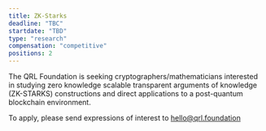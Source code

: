 ```yaml
---
title: ZK-Starks
deadline: "TBC"
startdate: "TBD"
type: "research"
compensation: "competitive"
positions: 2
---
```


The QRL Foundation is seeking cryptographers/mathematicians interested in studying zero knowledge scalable transparent arguments of knowledge (ZK-STARKS) constructions and direct applications to a post-quantum blockchain environment.

To apply, please send expressions of interest to [hello@qrl.foundation](mailto:hello@qrl.foundation)
